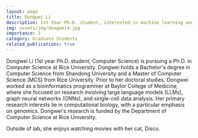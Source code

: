 ```yaml
---
layout: page
title: Dongwei Li
description: 1st Year Ph.D. student, interested in machine learning and computational biology.
img: assets/img/dongwei4.jpg
importance: 3
category: Graduate Students
related_publications: true
---
```


Dongwei Li (1st year Ph.D. student, Computer Science) is pursuing a Ph.D. in Computer Science at Rice University. Dongwei holds a Bachelor's degree in Computer Science from Shandong University and a Master of Computer Science (MCS) from Rice University. Prior to her doctoral studies, Dongwei worked as a bioinformatics programmer at Baylor College of Medicine, where she focused on research involving large language models (LLMs), graph neural networks (GNNs), and single-cell data analysis. Her primary research interests lie in computational biology, with a particular emphasis on genomics. Dongwei's research is funded by the Department of Computer Science at Rice University.

Outside of lab, she enjoys watching movies with her cat, Disco.
